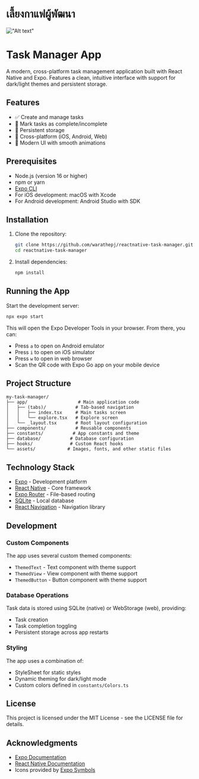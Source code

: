 # เลี้ยงกาแฟผู้พัฒนา

!["Alt text"](https://warathepj.github.io/js-ai-gallery/public/image/promptpay-20.png)

# Task Manager App

A modern, cross-platform task management application built with React Native and Expo. Features a clean, intuitive interface with support for dark/light themes and persistent storage.

## Features

- ✅ Create and manage tasks
- 🔄 Mark tasks as complete/incomplete
- 💾 Persistent storage
- 📱 Cross-platform (iOS, Android, Web)
- 🎨 Modern UI with smooth animations

## Prerequisites

- Node.js (version 16 or higher)
- npm or yarn
- [Expo CLI](https://docs.expo.dev/get-started/installation/)
- For iOS development: macOS with Xcode
- For Android development: Android Studio with SDK

## Installation

1. Clone the repository:

   ```bash
   git clone https://github.com/warathepj/reactnative-task-manager.git
   cd reactnative-task-manager
   ```

2. Install dependencies:
   ```bash
   npm install
   ```

## Running the App

Start the development server:

```bash
npx expo start
```

This will open the Expo Developer Tools in your browser. From there, you can:

- Press `a` to open on Android emulator
- Press `i` to open on iOS simulator
- Press `w` to open in web browser
- Scan the QR code with Expo Go app on your mobile device

## Project Structure

```
my-task-manager/
├── app/                   # Main application code
│   ├── (tabs)/           # Tab-based navigation
│   │   ├── index.tsx     # Main tasks screen
│   │   └── explore.tsx   # Explore screen
│   └── _layout.tsx       # Root layout configuration
├── components/           # Reusable components
├── constants/           # App constants and theme
├── database/           # Database configuration
├── hooks/              # Custom React hooks
└── assets/            # Images, fonts, and other static files
```

## Technology Stack

- [Expo](https://expo.dev/) - Development platform
- [React Native](https://reactnative.dev/) - Core framework
- [Expo Router](https://docs.expo.dev/router/introduction/) - File-based routing
- [SQLite](https://docs.expo.dev/versions/latest/sdk/sqlite/) - Local database
- [React Navigation](https://reactnavigation.org/) - Navigation library

## Development

### Custom Components

The app uses several custom themed components:

- `ThemedText` - Text component with theme support
- `ThemedView` - View component with theme support
- `ThemedButton` - Button component with theme support

### Database Operations

Task data is stored using SQLite (native) or WebStorage (web), providing:

- Task creation
- Task completion toggling
- Persistent storage across app restarts

### Styling

The app uses a combination of:

- StyleSheet for static styles
- Dynamic theming for dark/light mode
- Custom colors defined in `constants/Colors.ts`

## License

This project is licensed under the MIT License - see the LICENSE file for details.

## Acknowledgments

- [Expo Documentation](https://docs.expo.dev/)
- [React Native Documentation](https://reactnative.dev/docs/getting-started)
- Icons provided by [Expo Symbols](https://github.com/expo/expo/tree/main/packages/expo-symbols)


